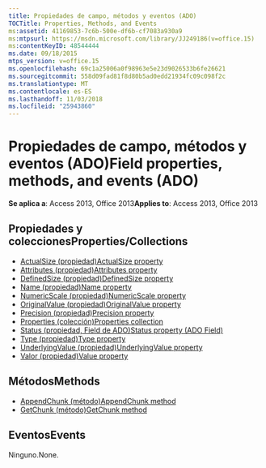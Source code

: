 ```yaml
---
title: Propiedades de campo, métodos y eventos (ADO)
TOCTitle: Properties, Methods, and Events
ms:assetid: 41169853-7c6b-500e-df6b-cf7083a930a9
ms:mtpsurl: https://msdn.microsoft.com/library/JJ249186(v=office.15)
ms:contentKeyID: 48544444
ms.date: 09/18/2015
mtps_version: v=office.15
ms.openlocfilehash: 69c1a25006a0f98963e5e23d9026533b6fe26621
ms.sourcegitcommit: 558d09fad81f8d80b5ad0edd21934fc09c098f2c
ms.translationtype: MT
ms.contentlocale: es-ES
ms.lasthandoff: 11/03/2018
ms.locfileid: "25943860"
---
```

# <a name="field-properties-methods-and-events-ado"></a><span data-ttu-id="5c410-102">Propiedades de campo, métodos y eventos (ADO)</span><span class="sxs-lookup"><span data-stu-id="5c410-102">Field properties, methods, and events (ADO)</span></span>

<span data-ttu-id="5c410-103">**Se aplica a**: Access 2013, Office 2013</span><span class="sxs-lookup"><span data-stu-id="5c410-103">**Applies to**: Access 2013, Office 2013</span></span>

## <a name="propertiescollections"></a><span data-ttu-id="5c410-104">Propiedades y colecciones</span><span class="sxs-lookup"><span data-stu-id="5c410-104">Properties/Collections</span></span>

- [<span data-ttu-id="5c410-105">ActualSize (propiedad)</span><span class="sxs-lookup"><span data-stu-id="5c410-105">ActualSize property</span></span>](actualsize-property-ado.md)
- [<span data-ttu-id="5c410-106">Attributes (propiedad)</span><span class="sxs-lookup"><span data-stu-id="5c410-106">Attributes property</span></span>](attributes-property-ado.md)
- [<span data-ttu-id="5c410-107">DefinedSize (propiedad)</span><span class="sxs-lookup"><span data-stu-id="5c410-107">DefinedSize property</span></span>](definedsize-property-ado.md)
- [<span data-ttu-id="5c410-108">Name (propiedad)</span><span class="sxs-lookup"><span data-stu-id="5c410-108">Name property</span></span>](name-property-ado.md)
- [<span data-ttu-id="5c410-109">NumericScale (propiedad)</span><span class="sxs-lookup"><span data-stu-id="5c410-109">NumericScale property</span></span>](numericscale-property-ado.md)
- [<span data-ttu-id="5c410-110">OriginalValue (propiedad)</span><span class="sxs-lookup"><span data-stu-id="5c410-110">OriginalValue property</span></span>](originalvalue-property-ado.md)
- [<span data-ttu-id="5c410-111">Precision (propiedad)</span><span class="sxs-lookup"><span data-stu-id="5c410-111">Precision property</span></span>](precision-property-ado.md)
- [<span data-ttu-id="5c410-112">Properties (colección)</span><span class="sxs-lookup"><span data-stu-id="5c410-112">Properties collection</span></span>](properties-collection-ado.md)
- [<span data-ttu-id="5c410-113">Status (propiedad, Field de ADO)</span><span class="sxs-lookup"><span data-stu-id="5c410-113">Status property (ADO Field)</span></span>](status-property-ado-field.md)
- [<span data-ttu-id="5c410-114">Type (propiedad)</span><span class="sxs-lookup"><span data-stu-id="5c410-114">Type property</span></span>](type-property-ado.md)
- [<span data-ttu-id="5c410-115">UnderlyingValue (propiedad)</span><span class="sxs-lookup"><span data-stu-id="5c410-115">UnderlyingValue property</span></span>](underlyingvalue-property-ado.md)
- [<span data-ttu-id="5c410-116">Valor (propiedad)</span><span class="sxs-lookup"><span data-stu-id="5c410-116">Value property</span></span>](value-property-ado.md)


## <a name="methods"></a><span data-ttu-id="5c410-117">Métodos</span><span class="sxs-lookup"><span data-stu-id="5c410-117">Methods</span></span>

- [<span data-ttu-id="5c410-118">AppendChunk (método)</span><span class="sxs-lookup"><span data-stu-id="5c410-118">AppendChunk method</span></span>](appendchunk-method-ado.md)
- [<span data-ttu-id="5c410-119">GetChunk (método)</span><span class="sxs-lookup"><span data-stu-id="5c410-119">GetChunk method</span></span>](getchunk-method-ado.md)

## <a name="events"></a><span data-ttu-id="5c410-120">Eventos</span><span class="sxs-lookup"><span data-stu-id="5c410-120">Events</span></span>

<span data-ttu-id="5c410-121">Ninguno.</span><span class="sxs-lookup"><span data-stu-id="5c410-121">None.</span></span>


